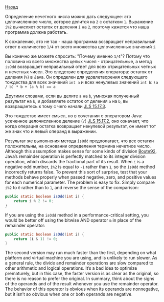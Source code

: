[Назад](https://github.com/YaroslavMizgirev/JavaPuzzlers/blob/main/Puzzle1-Oddity/README.md)

Определение нечетного числа можно дать следующее: это целочисленное число, которое делится на ```2``` с остатком ```1```.
Выражение ```i%2``` вычисляет остаток от деления ```i``` на ```2```, поэтому кажется что наша программа должна работать.

К сожалению, это не так - наша программа возвращает неправильный ответ в количестве ```1/4``` от всего множества целочисленных значений ```i```.

Вы конечно же можете спросить: "Почему именно ```1/4```"?
Потому что половина из всего множества целых чисел - отрицательные, а метод ```isOdd``` возвращает неправильный ответ для всех отрицательных четных и нечетных чисел.
Это следствие определения оператора: остаток от деления (```%```) в Java.
Он определен для удовлетворения следующего тождества для всех значений ```int a``` и всех ненулевых значений ```int b```:
```(a / b) * b + (a % b) == a```

Другими словами, если вы делите ```a``` на ```b```, умножая полученный результат на ```b```, и добавляете остаток от деления ```a``` на ```b```, вы возвращаетесь к тому с чего начали [JLS 15.17.3](https://docs.oracle.com/javase/specs/jls/se17/html/jls-15.html#jls-15.17.3).

Это тождество имеет смысл, но в сочетании с оператором Java: усеченное целочисленное деление (```/```) [JLS 15.17.2](https://docs.oracle.com/javase/specs/jls/se17/html/jls-15.html#jls-15.17.2), оно означает, что когда операция остатка возвращает ненулевой результат, он
имеет тот же знак что и левый операнд в выражении.

Результат же выполнения метода ```isOdd``` предполагает, что все остатки положительны, на основании определения термина нечетное число.
Although this assumption makes sense for some kinds of division [Boute92](https://dl.acm.org/doi/10.1145/128861.128862?dl=ACM&coll=portal "Boute, Raymond. “The Euclidean definition of the functions div and mod.” In ACM Transactions on Programming Languages and Systems, Vol. 14, No. 2 (April 1992): 127–144."), Java’s remainder operation is perfectly matched to its integer division operation, which discards the fractional part of its result.
When ```i``` is a negative odd number, ```i%2``` is equal to ```-1``` rather than ```1```, so the ```isOdd``` method incorrectly returns false.
To prevent this sort of surprise, test that your methods behave properly when passed negative, zero, and positive values for each numerical parameter.
The problem is easy to fix. Simply compare ```i%2``` to ```0``` rather than to ```1```, and reverse the sense of the comparison:

```java
public static boolean isOdd(int i) {
    return i % 2 != 0;
}
```

If you are using the ```isOdd``` method in a performance-critical setting, you would be better off using the bitwise AND operator ```&``` in place of the remainder operator:

```java
public static boolean isOdd(int i) {
    return (i & 1) != 0;
}
```

The second version may run much faster than the first, depending on what platform and virtual machine you are using, and is unlikely to run slower.
As a general rule, the divide and remainder operations are slow compared to other arithmetic and logical operations.
It’s a bad idea to optimize prematurely, but in this case, the faster version is as clear as the original, so there is no reason to prefer the original.
In summary, think about the signs of the operands and of the result whenever you use the remainder operator.
The behavior of this operator is obvious when its operands are nonnegative, but it isn’t so obvious when one or both operands are negative.

